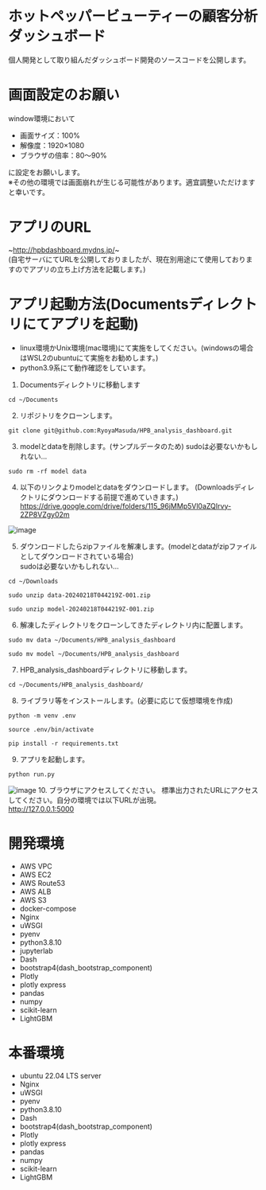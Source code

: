 # ホットペッパービューティーの顧客分析ダッシュボード
個人開発として取り組んだダッシュボード開発のソースコードを公開します。

# 画面設定のお願い
window環境において
- 画面サイズ：100%
- 解像度：1920×1080
- ブラウザの倍率：80〜90%

に設定をお願いします。<br>
※その他の環境では画面崩れが生じる可能性があります。適宜調整いただけますと幸いです。

# アプリのURL
~http://hpbdashboard.mydns.jp/~  
(自宅サーバにてURLを公開しておりましたが、現在別用途にて使用しておりますのでアプリの立ち上げ方法を記載します。)

# アプリ起動方法(Documentsディレクトリにてアプリを起動)
- linux環境かUnix環境(mac環境)にて実施をしてください。(windowsの場合はWSL2のubuntuにて実施をお勧めします。)  
- python3.9系にて動作確認をしています。
  
1. Documentsディレクトリに移動します
```
cd ~/Documents
```
2. リポジトリをクローンします。
```
git clone git@github.com:RyoyaMasuda/HPB_analysis_dashboard.git
```
3. modelとdataを削除します。(サンプルデータのため)
sudoは必要ないかもしれない...  
```
sudo rm -rf model data
```
4. 以下のリンクよりmodelとdataをダウンロードします。
(Downloadsディレクトリにダウンロードする前提で進めていきます。)  
https://drive.google.com/drive/folders/115_96jMMp5Vl0aZQIrvy-2ZP8VZgy02m
  
![image](https://github.com/RyoyaMasuda/HPB_analysis_dashboard/assets/94744317/53acf4a9-9ad3-470f-99ab-74069b80b3e7)
  
5. ダウンロードしたらzipファイルを解凍します。(modelとdataがzipファイルとしてダウンロードされている場合)  
sudoは必要ないかもしれない...  
```
cd ~/Downloads
```
```
sudo unzip data-20240218T044219Z-001.zip
```
```
sudo unzip model-20240218T044219Z-001.zip
```
6. 解凍したディレクトリをクローンしてきたディレクトリ内に配置します。
```
sudo mv data ~/Documents/HPB_analysis_dashboard
```
```
sudo mv model ~/Documents/HPB_analysis_dashboard
```
7. HPB_analysis_dashboardディレクトリに移動します。
```
cd ~/Documents/HPB_analysis_dashboard/
```
8. ライブラリ等をインストールします。(必要に応じて仮想環境を作成)
```
python -m venv .env
```
```
source .env/bin/activate
```
```
pip install -r requirements.txt
```
9. アプリを起動します。
```
python run.py
```

![image](https://github.com/RyoyaMasuda/HPB_analysis_dashboard/assets/94744317/8a33d237-9b5b-47b5-a282-7968ddb5ad87)
10. ブラウザにアクセスしてください。
標準出力されたURLにアクセスしてください。自分の環境では以下URLが出現。  
http://127.0.0.1:5000  
  
# 開発環境
- AWS VPC
- AWS EC2
- AWS Route53
- AWS ALB
- AWS S3
- docker-compose
- Nginx
- uWSGI
- pyenv
- python3.8.10
- jupyterlab
- Dash
- bootstrap4(dash_bootstrap_component)
- Plotly
- plotly express
- pandas
- numpy
- scikit-learn
- LightGBM

# 本番環境
- ubuntu 22.04 LTS server
- Nginx
- uWSGI
- pyenv
- python3.8.10
- Dash
- bootstrap4(dash_bootstrap_component)
- Plotly
- plotly express
- pandas
- numpy
- scikit-learn
- LightGBM
